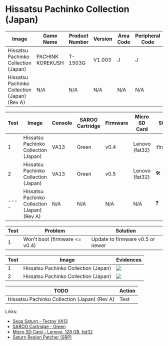 # Hissatsu Pachinko Collection (Japan)

| Image                                        | Game Name        | Product Number | Version | Area Code | Peripheral Code |
| -------------------------------------------- | ---------------- | -------------- | ------- | --------- | --------------- |
| Hissatsu Pachinko Collection (Japan)         | PACHINK KOREKUSH | T-1503G        | V1.003  | J         | J               |
| Hissatsu Pachinko Collection (Japan) (Rev A) | N/A              | N/A            | N/A     | N/A       | N/A             |

| Test | Image                                        | Console | SAROO Cartridge | Firmware | Micro SD Card  | Status              | Time Played |
| ---- | -------------------------------------------- | ------- | --------------- | -------- | -------------- | ------------------- | ----------- |
| 1    | Hissatsu Pachinko Collection (Japan)         | VA13    | Green           | v0.4     | Lenovo (fat32) | :finnadie:          | 33 seconds  |
| 2    | Hissatsu Pachinko Collection (Japan)         | VA13    | Green           | v0.5     | Lenovo (fat32) | :hammer_and_wrench: | 7 minutes   |
| ---- | Hissatsu Pachinko Collection (Japan) (Rev A) | N/A     | N/A             | N/A      | N/A            | :question:          | N/A         |

| Test | Problem                       | Solution                         |
| ---- | ----------------------------- | -------------------------------- |
| 1    | Won't boot (firmware <= v0.4) | Update to firmware v0.5 or newer |

| Test | Image                                | Evidences                                                                                        |
| ---- | ------------------------------------ | ------------------------------------------------------------------------------------------------ |
| 1    | Hissatsu Pachinko Collection (Japan) | [![](https://img.youtube.com/vi/LgglF-rf15w/0.jpg)](https://www.youtube.com/watch?v=LgglF-rf15w) |
| 2    | Hissatsu Pachinko Collection (Japan) | [![](https://img.youtube.com/vi/cfe8EbHi_xU/0.jpg)](https://www.youtube.com/watch?v=cfe8EbHi_xU) |

| TODO                                         | Action |
| -------------------------------------------- | ------ |
| Hissatsu Pachinko Collection (Japan) (Rev A) | Test   |

Links:

- [Sega Saturn - Tectoy VA13](../../../../Info/Consoles/VA13/README.md)
- [SAROO Cartridge - Green](../../../../Info/Cartridges/RetroGameParadiseStore/1.32F/README.md)
- [Micro SD Card - Lenovo, 128 GB, fat32](../../../../Info/SdCards/Lenovo/128GB/fat32/README.md)
- [Saturn Region Patcher (SRP)](https://segaxtreme.net/resources/saturn-region-patcher.81/download)
